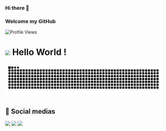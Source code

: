 ### Hi there 👋
### Welcome my GitHub

![Profile Views](http://estruyf-github.azurewebsites.net/api/VisitorHit?user=fernandorberto&repo=fernandorberto&countColorcountColor)

<h1><img src="https://emojis.slackmojis.com/emojis/images/1531849430/4246/blob-sunglasses.gif?1531849430" width="30"/> Hello World ! </h1>

![Snake animation](https://github.com/GuillaumeFalourd/GuillaumeFalourd/blob/output/github-contribution-grid-snake.svg)

## 📱 Social medias
<div>
  <a href = "mailto: fernandorberto@gmail.com"><img src="https://img.shields.io/badge/-Gmail-%23EA4335?style=for-the-badge&logo=gmail&logoColor=white" target="_blank"></a>
  <a href="https://www.linkedin.com/in/fernandorberto/" target="_blank"><img src="https://img.shields.io/badge/-LinkedIn-%230077B5?style=for-the-badge&logo=linkedin&logoColor=white" target="_blank"></a>
  <a href="https://www.instagram.com/fernandoberto" target="_blank"><img src="https://img.shields.io/badge/-Instagram-%23E4405F?style=for-the-badge&logo=instagram&logoColor=white" target="_blank"></a>
</div>
